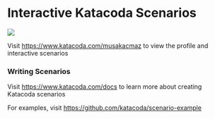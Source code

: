 # Interactive Katacoda Scenarios

[![](http://shields.katacoda.com/katacoda/musakacmaz/count.svg)](https://www.katacoda.com/musakacmaz "Get your profile on Katacoda.com")

Visit https://www.katacoda.com/musakacmaz to view the profile and interactive scenarios

### Writing Scenarios
Visit https://www.katacoda.com/docs to learn more about creating Katacoda scenarios

For examples, visit https://github.com/katacoda/scenario-example

